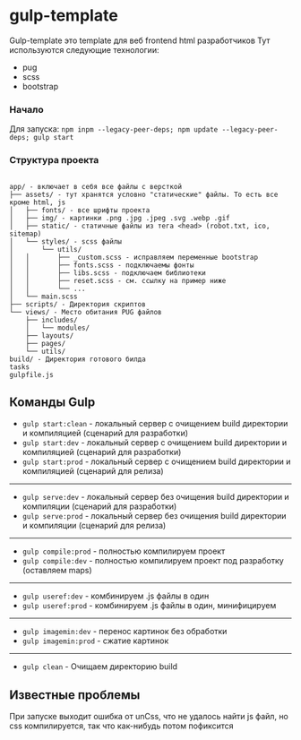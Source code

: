 # gulp-template

Gulp-template это template для веб frontend html разработчиков
Тут используются следующие технологии:
- pug
- scss
- bootstrap

### Начало
Для запуска:
`npm inpm --legacy-peer-deps; npm update --legacy-peer-deps; gulp start`

### Структура проекта
```

app/ - включает в себя все файлы с версткой
├── assets/ - тут хранятся условно "статические" файлы. То есть все кроме html, js
│   ├── fonts/ - все шрифты проекта
│   ├── img/ - картинки .png .jpg .jpeg .svg .webp .gif
│   ├── static/ - статичные файлы из тега <head> (robot.txt, ico, sitemap)
│   └── styles/ - scss файлы
│       └── utils/
│   │       ├── _custom.scss - исправляем переменные bootstrap
│   │       ├── fonts.scss - подключаемы фонты
│   │       ├── libs.scss - подключаем библиотеки
│   │       ├── reset.scss - см. ссылку на пример ниже
│   │       └── ...
│   └── main.scss
├── scripts/ - Директория скриптов
└── views/ - Место обитания PUG файлов
    ├── includes/
    │   └── modules/
    ├── layouts/
    ├── pages/
    └── utils/
build/ - Директория готового билда
tasks
gulpfile.js
```

## Команды Gulp

- `gulp start:clean` - локальный сервер с очищением build директории и компиляцией (сценарий для разработки)
- `gulp start:dev` - локальный сервер с очищением build директории и компиляцией (сценарий для разработки)
- `gulp start:prod` - локальный сервер с очищением build директории и компиляцией (сценарий для релиза)

---

- `gulp serve:dev` - локальный сервер без очищения build директории и компиляции (сценарий для разработки)
- `gulp serve:prod` - локальный сервер без очищения build директории и компиляции (сценарий для релиза)

---

- `gulp compile:prod` - полностью компилируем проект
- `gulp compile:dev` - полностью компилируем проект под разработку (оставляем maps)

---

- `gulp useref:dev` - комбинируем .js файлы в один
- `gulp useref:prod` - комбинируем .js файлы в один, минифицируем

---

- `gulp imagemin:dev` - перенос картинок без обработки
- `gulp imagemin:prod` - сжатие картинок

---

- `gulp clean` - Очищаем директорию build

## Известные проблемы
При запуске выходит ошибка от unCss, что не удалось найти js файл, но css компилируется, так что как-нибудь потом пофиксится

[comment]: <> (Gulp template is a template for web html developers!)

[comment]: <> (It includes)

[comment]: <> (1. pug)

[comment]: <> (2. scss)

[comment]: <> (3. Bootstrap)
